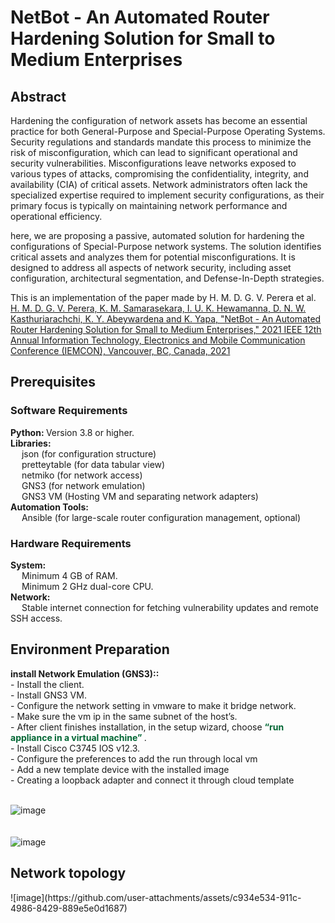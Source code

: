 # NetBot - An Automated Router Hardening Solution for Small to Medium Enterprises

<h2>Abstract</h2>
Hardening the configuration of network assets has become an essential practice for both General-Purpose and Special-Purpose Operating Systems. Security regulations and standards mandate this process to minimize the risk of misconfiguration, which can lead to significant operational and security vulnerabilities. Misconfigurations leave networks exposed to various types of attacks, compromising the confidentiality, integrity, and availability (CIA) of critical assets. Network administrators often lack the specialized expertise required to implement security configurations, as their primary focus is typically on maintaining network performance and operational efficiency.

here, we are proposing a passive, automated solution for hardening the configurations of Special-Purpose network systems. The solution identifies critical assets and analyzes them for potential misconfigurations. It is designed to address all aspects of network security, including asset configuration, architectural segmentation, and Defense-In-Depth strategies.

This is an implementation of the paper made by H. M. D. G. V. Perera et al.<br>
<a href="https://ieeexplore.ieee.org/document/9623186"> H. M. D. G. V. Perera, K. M. Samarasekara, I. U. K. Hewamanna, D. N. W. Kasthuriarachchi, K. Y. Abeywardena and K. Yapa, "NetBot - An Automated Router Hardening Solution for Small to Medium Enterprises," 2021 IEEE 12th Annual Information Technology, Electronics and Mobile Communication Conference (IEMCON), Vancouver, BC, Canada, 2021 </a>

<h2>Prerequisites</h2>
<h3>Software Requirements</h3>
<b>Python: </b>Version 3.8 or higher.<br>
<b>Libraries:</b><br>
        &emsp; json (for configuration structure)<br>
        &emsp; pretteytable (for data tabular view)<br>
        &emsp; netmiko (for network access)<br>
        &emsp; GNS3 (for network emulation)<br>
        &emsp; GNS3 VM (Hosting VM and separating network adapters)<br>
    <b>Automation Tools:</b><br>
        &emsp; Ansible (for large-scale router configuration management, optional)<br>

<h3>Hardware Requirements</h3>
<b>System:</b><br>
   &emsp; Minimum 4 GB of RAM.<br>
   &emsp; Minimum 2 GHz dual-core CPU.<br>
<b>Network:</b><br>
   &emsp; Stable internet connection for fetching vulnerability updates and remote SSH access.<br>

<h2>Environment Preparation</h2>
<b>install Network Emulation (GNS3)::</b><br>
- Install the client.<br>
- Install GNS3 VM.<br>
- Configure the network setting in vmware to make it bridge network.<br>
- Make sure the vm ip in the same subnet of the host’s.<br>
- After client finishes installation, in the setup wizard, choose <b style="color:#006633;">“run appliance in a virtual machine” </b>.<br>
- Install Cisco C3745 IOS v12.3.<br>
- Configure the preferences to add the run through local vm<br>
- Add a new template device with the installed image<br>
- Creating a loopback adapter and connect it through cloud template<br><br>

![image](https://github.com/user-attachments/assets/5b47f941-43fd-4fe2-8887-fd9941c5c0b2)<br><br><br>
![image](https://github.com/user-attachments/assets/62e196fa-f1d4-4b22-be9f-797eaa22516f)<br>


<h2>Network topology</h2>
![image](https://github.com/user-attachments/assets/c934e534-911c-4986-8429-889e5e0d1687)

<br>
<br>





